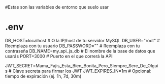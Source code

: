 #Estas son las variables de entorno que suelo usar

# .env
DB_HOST=localhost        # O la IP/host de tu servidor MySQL
DB_USER="root" # Reemplaza con tu usuario
DB_PASSWORD="" # Reemplaza con tu contraseña
DB_NAME=my_api_js_db        # El nombre de la base de datos que usarás
PORT=3000                # Puerto en el que correrá la API

JWT_SECRET=Mama_Fajis_Esta_Bien_Bonita_Pero_Siempre_Sere_De_Olguis      # Clave secreta para firmar los JWT
JWT_EXPIRES_IN=1m   # Opcional: tiempo de expiración (ej. 1h, 7d, 30m)
